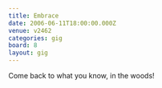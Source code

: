 ```yaml
---
title: Embrace
date: 2006-06-11T18:00:00.000Z
venue: v2462
categories: gig
board: 8
layout: gig
---
```

Come back to what you know, in the woods!